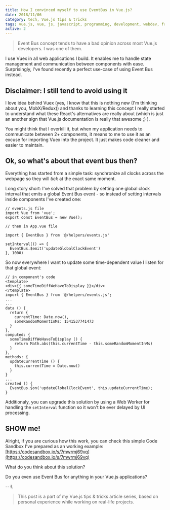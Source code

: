 ```yaml
---
title: How I convinced myself to use EventBus in Vue.js?
date: 2018/11/06
category: tech, Vue.js tips & tricks
tags: vue.js, vue, js, javascript, programming, development, webdev, front-end, front-end developer, front-end development
active: 2
---
```


> Event Bus concept tends to have a bad opinion across most Vue.js developers. I was one of them.

I use Vuex in all web applications I build. It enables me to handle state management and communication between components with ease. Surprisingly, I've found recently a perfect use-case of using Event Bus instead.

## Disclaimer: I still tend to avoid using it

I love idea behind Vuex (yes, I know that this is nothing new (I'm thinking about you, MobX/Redux)) and thanks to learning this concept I really started to understand what these React's alternatives are really about (which is just an another sign that Vue.js documentation is really that awesome ;) ).

You might think that I overkill it, but when my application needs to communicate between 2+ components, it means to me to use it as an excuse for importing Vuex into the project. It just makes code cleaner and easier to maintain.

## Ok, so what's about that event bus then?

Everything has started from a simple task: synchronize all clocks across the webpage so they will *tick* at the exact same moment.

Long story short: I've solved that problem by setting one global clock interval that emits a global Event Bus event - so instead of setting intervals inside components I've created one:

```
// events.js file
import Vue from 'vue';
export const EventBus = new Vue();

// then in App.vue file

import { EventBus } from '@/helpers/events.js'

setInterval(() => {
  EventBus.$emit('updateGlobalClockEvent')
}, 1000)
```

So now everywhere I want to update some time-dependent value I listen for that global event:

```
// in component's code
<template>
<div>{{ someTimeDiffWeHaveToDisplay }}</div>
</template>
import { EventBus } from '@/helpers/events.js';
...
...
data () {
  return {
    currentTime: Date.now(),
    someRandomMomentInMs: 1541537741473
  }
},
computed: {
  someTimeDiffWeHaveToDisplay () {
    return Math.abs(this.currentTime - this.someRandomMomentInMs)
  }
},
methods: {
  updateCurrentTime () {
    this.currentTime = Date.now()
  }
}
...
created () {
  EventBus.$on('updateGlobalClockEvent', this.updateCurrentTime);
}
```

Additionaly, you can upgrade this solution by using a Web Worker for handling the `setInterval` function so it won't be ever delayed by UI processing.

## SHOW me!

Alright, if you are curious how this work, you can check this simple Code Sandbox I've prepared as an working example: [https://codesandbox.io/s/7mwrmj69vq](https://codesandbox.io/s/7mwrmj69vq)

What do you think about this solution?

Do you even use Event Bus for anything in your Vue.js applications?

-- ł.

> This post is a part of my Vue.js tips & tricks article series, based on personal experience while working on real-life projects.